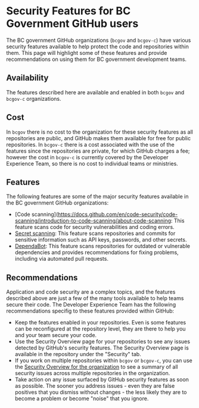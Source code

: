 # Security Features for BC Government GitHub users

The BC government GitHub organizations (`bcgov` and `bcgov-c`) have various security features available to help protect the code and repositories within them. This page will highlight some of these features and provide recommendations on using them for BC government development teams.

## Availability

The features described here are available and enabled in both `bcgov` and `bcgov-c` organizations.

## Cost

In `bcgov` there is no cost to the organization for these security features as all repositories are public, and GitHub makes them available for free for public repositories. In `bcgov-c` there is a cost associated with the use of the features since the repositories are private, for which GitHub charges a fee; however the cost in `bcgov-c` is currently covered by the Developer Experience Team, so there is no cost to individual teams or ministries.

## Features

The following features are some of the major security features available in the BC government GitHub organizations:
 
- [Code scanning](https://docs.github.com/en/code-security/code-scanning/introduction-to-code-scanning/about-code-scanning: This feature scans code for security vulnerabilities and coding errors.
- [Secret scanning](https://docs.github.com/en/code-security/secret-scanning/introduction/about-secret-scanning): This feature scans repositories and commits for sensitive information such as API keys, passwords, and other secrets. 
- [DependaBot](https://docs.github.com/en/code-security/dependabot): This feature scans repositories for outdated or vulnerable dependencies and provides recommendations for fixing problems, including via automated pull requests.

## Recommendations

Application and code security are a complex topics, and the features described above are just a few of the many tools available to help teams secure their code. The Developer Experience Team has the following recommendations specifig to these features provided within GitHub:

- Keep the features enabled in your repositories. Even is some features can be reconfigured at the repository level, they are there to help you and your team secure your code.
- Use the Security Overview page for your repositories to see any issues detected by GitHub's security features. The Security Overview page is available in the repository under the "Security" tab.
- If you work on multiple repositories within `bcgov` or `bcgov-c`, you can use the [Security Overview for the organization](https://github.com/orgs/bcgov/security/overview) to see a summary of all security issues across multiple repositories in the organization.
- Take action on any issue surfaced by GitHub security features as soon as possible. The sooner you address issues - even they are false positives that you dismiss without changes - the less likely they are to become a problem or become "noise" that you ignore.





